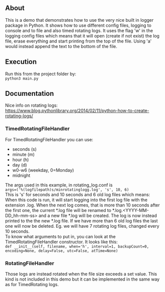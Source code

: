 
## About
This is a demo that demonstrates how to use the very nice built in logger package in Python.
It shows how to use different config files, logging to console and to file and also timed rotating logs. It uses the flag 'w' in the logging config files which means that it will open (create if not exist) the log file, erase everything and start printing from the top of the file. Using 'a' would instead append the text to the bottom of the file.

## Execution
Run this from the project folder by:  
```python3 main.py```

## Documentation
Nice info on rotating logs:  
https://www.blog.pythonlibrary.org/2014/02/11/python-how-to-create-rotating-logs/  

### TimedRotatingFileHandler
For TimedRotatingFileHandler you can use:
- seconds (s)
- minute (m)
- hour (h)
- day (d)
- w0-w6 (weekday, 0=Monday)
- midnight

The args used in this example, in rotating_log.conf is  
```args=('%(logfilepath)s/minrotatinglogg.log', 's', 10, 6)```  
This is 's' for seconds and 10 seconds and 6 old log files which means:  
When this code is run, it will start logging into the first log file with the extension .log. When the next log comes, that is more than 10 seconds after the first one, the current *.log file will be renamed to *.log.<YYYY-MM-DD_hh-mm-ss> and a new file *.log will be created. The log is now instead printed to the the new *.log file. If we have more than 6 old log files the last one will now be deleted. Eg. we will have 7 rotating log files, changed every 10 seconds.  
To know what arguments to put in, you can look at the TimedRotatingFileHandler constructor. It looks like this:  
```def __init__(self, filename, when='h', interval=1, backupCount=0, encoding=None, delay=False, utc=False, atTime=None)```

### RotatingFileHandler
Those logs are instead rotated when the file size exceeds a set value. This kind is not included in this demo but it can be implemented in the same way as for TimedRotating logs.